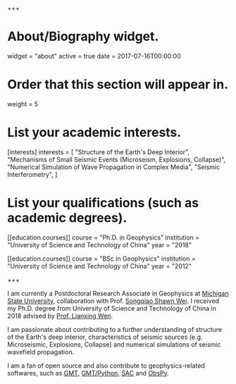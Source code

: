 +++
# About/Biography widget.
widget = "about"
active = true
date = 2017-07-16T00:00:00

# Order that this section will appear in.
weight = 5

# List your academic interests.
[interests]
  interests = [
    "Structure of the Earth's Deep Interior",
    "Mechanisms of Small Seismic Events (Microseism, Explosions, Collapse)",
    "Numerical Simulation of Wave Propagation in Complex Media",
    "Seismic Interferometry",
  ]

# List your qualifications (such as academic degrees).
[[education.courses]]
  course = "Ph.D. in Geophysics"
  institution = "University of Science and Technology of China"
  year = "2018"

[[education.courses]]
  course = "BSc in Geophysics"
  institution = "University of Science and Technology of China"
  year = "2012"

+++

I am currently a Postdoctoral Research Associate in Geophysics at
[Michigan State University](https://msu.edu/),
collaboration with Prof. [Songqiao Shawn Wei](https://msu.edu/~swei/).
I received my Ph.D. degree from University of Science and Technology of China in 2018
advised by [Prof. Lianxing Wen](http://geophysics.geo.sunysb.edu/wen/).

I am passionate about contributing to a further understanding of structure
of the Earth's deep interior, characteristics of seismic sources
(e.g. Microseismic, Explosions, Collapse) and numerical simulations of seismic wavefield propagation.

I am a fan of open source and also contribute to geophysics-related softwares, such as
[GMT](http://gmt.soest.hawaii.edu/),
[GMT/Python](https://www.gmtpython.xyz/),
[SAC](https://seiscode.iris.washington.edu/projects/sac)
and [ObsPy](http://docs.obspy.org/).
